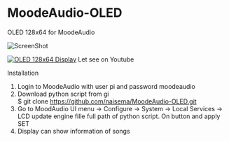 # MoodeAudio-OLED
OLED 128x64 for MoodeAudio

![ScreenShot](https://github.com/naisema/MoodeAudio-OLED/blob/developer/OLED%20128x64.jpg?raw=true "OLED 128x64 Display")

[![OLED 128x64 Display](https://img.youtube.com/vi/ZFla1naHdzA/0.jpg)](https://www.youtube.com/watch?v=ZFla1naHdzA "OLED 126x64 Display")
Let see on Youtube

Installation

1. Login to MoodeAudio with user pi and password moodeaudio
2. Download python script from gi <br />
$ git clone https://github.com/naisema/MoodeAudio-OLED.git
3. Go to MoodAudio UI menu -> Configure -> System -> Local Services -> LCD update engine
   fille full path of python script. On button and apply SET
4. Display can show information of songs
